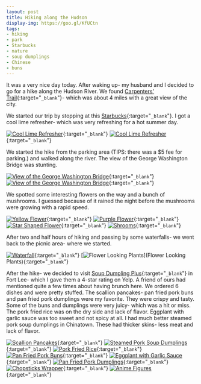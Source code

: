 ```yaml
---
layout: post
title: Hiking along the Hudson
display-img: https://goo.gl/KfUCtn
tags:
- hiking
- park
- Starbucks
- nature
- soup dumplings
- Chinese
- buns
---
```


It was a very nice day today. After waking up- my husband and I decided to go for a hike along the Hudson River. We found [Carpenters' Trail](https://goo.gl/FrWpAh){:target="`_blank`"}- which was about 4 miles with a great view of the city.

We started our trip by stopping at this [Starbucks](https://goo.gl/3ML13A){:target="`_blank`"}. I got a cool lime refresher- which was very refreshing for a hot summer day.

[![Cool Lime Refresher](https://goo.gl/KfUCtn "Cool Lime Refresher")](https://goo.gl/o3ut2k){:target="`_blank`"} [![Cool Lime Refresher](https://goo.gl/XzP5mM "Cool Lime Refresher")](https://goo.gl/ovEfWq){:target="`_blank`"}

We started the hike from the parking area (TIPS: there was a $5 fee for parking.) and walked along the river. The view of the George Washington Bridge was stunting.

[![View of the George Washington Bridge](https://goo.gl/fYeD9H "View of the George Washington Bridge")](https://goo.gl/h2jnEK){:target="`_blank`"} [![View of the George Washington Bridge](https://goo.gl/rfPHNc "View of the George Washington Bridge")](https://goo.gl/LD5Wub){:target="`_blank`"}

We spotted some interesting flowers on the way and a bunch of mushrooms. I guessed because of it rained the night before the mushrooms were growing with a rapid speed.

[![Yellow Flower](https://goo.gl/M11yCF "Yellow Flower")](https://goo.gl/txvw4T){:target="`_blank`"} [![Purple Flower](https://goo.gl/x23eFf "Purple Flower")](https://goo.gl/q2TPmK){:target="`_blank`"} [![Star Shaped Flower](https://goo.gl/qCF3p3 "Star Shaped Flower")](https://goo.gl/x3gfNi){:target="`_blank`"} [![Shrooms](https://goo.gl/wdgarf "Shrooms")](https://goo.gl/4WN4Cr){:target="`_blank`"}

After two and half hours of hiking and passing by some waterfalls- we went back to the picnic area- where we started.

[![Waterfall](https://goo.gl/o7RQU3 "Waterfall")](https://goo.gl/X4caje){:target="`_blank`"} [![Flower Looking Plants](https://goo.gl/8REUMj "Flower Looking Plants")](Flower Looking Plants){:target="`_blank`"}

After the hike- we decided to visit [Soup Dumpling Plus](https://goo.gl/v4wv1T){:target="`_blank`"} in Fort Lee- which I gave them a 4-star rating on Yelp. A friend of ours had mentioned quite a few times about having brunch here. We ordered 6 dishes and were pretty stuffed. The scallion pancakes- pan fried pork buns and pan fried pork dumplings were my favorite. They were crispy and tasty. Some of the buns and dumplings were very juicy- which was a hit or miss. The pork fried rice was on the dry side and lack of flavor. Eggplant with garlic sauce was too sweet and not spicy at all. I had much better steamed pork soup dumplings in Chinatown. These had thicker skins- less meat and lack of flavor.

[![Scallion Pancakes](https://goo.gl/LL65iy "Scallion Pancakes")](https://goo.gl/PPqnDX){:target="`_blank`"} [![Steamed Pork Soup Dumplings](https://goo.gl/Rjz1NC "Steamed Pork Soup Dumplings")](https://goo.gl/htG1t7){:target="`_blank`"} [![Pork Fried Rice](https://goo.gl/mwUUw8 "Pork Fried Rice")](https://goo.gl/Pqbg3j){:target="`_blank`"} [![Pan Fried Pork Buns](https://goo.gl/Hz3izf "Pan Fried Pork Buns")](https://goo.gl/3yYGQJ){:target="`_blank`"} [![Eggplant with Garlic Sauce](https://goo.gl/GKvxpU "Eggplant with Garlic Sauce")](https://goo.gl/wG5ckA){:target="`_blank`"} [![Pan Fried Pork Dumplings](https://goo.gl/RbQMmq "Pan Fried Pork Dumplings")](https://goo.gl/tnLa9h){:target="`_blank`"} [![Chopsticks Wrapper](https://goo.gl/CXRjtd "Chopsticks Wrapper")](https://goo.gl/TpUXwP){:target="`_blank`"} [![Anime Figures](https://goo.gl/T5CuVQ "Anime Figures")](https://goo.gl/15w4TX){:target="`_blank`"}
